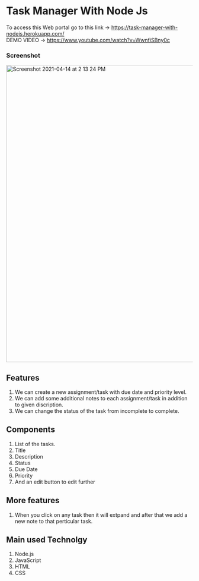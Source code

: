 # Task Manager With Node Js

To access this Web portal go to this link -> https://task-manager-with-nodejs.herokuapp.com/
<br/>
DEMO VIDEO -> https://www.youtube.com/watch?v=WwnfiSBny0c
<br />
### Screenshot
<img width="800" alt="Screenshot 2021-04-14 at 2 13 24 PM" src="https://user-images.githubusercontent.com/43174363/114681788-1ae0e400-9d2c-11eb-86b8-e3dfa3839b65.png">

## Features
1. We can create a new assignment/task with due date and priority level.
2. We can add some additional notes to each assignment/task in addition to given discription.
3. We can change the status of the task from incomplete to complete.

## Components
1. List of the tasks.
2. Title
3. Description
4. Status
5. Due Date
6. Priority
7. And an edit button to edit further

## More features
1. When you click on any task then it will extpand and after that we add a new note to that perticular task.

## Main used Technolgy
1. Node.js
2. JavaScript
3. HTML
4. CSS
